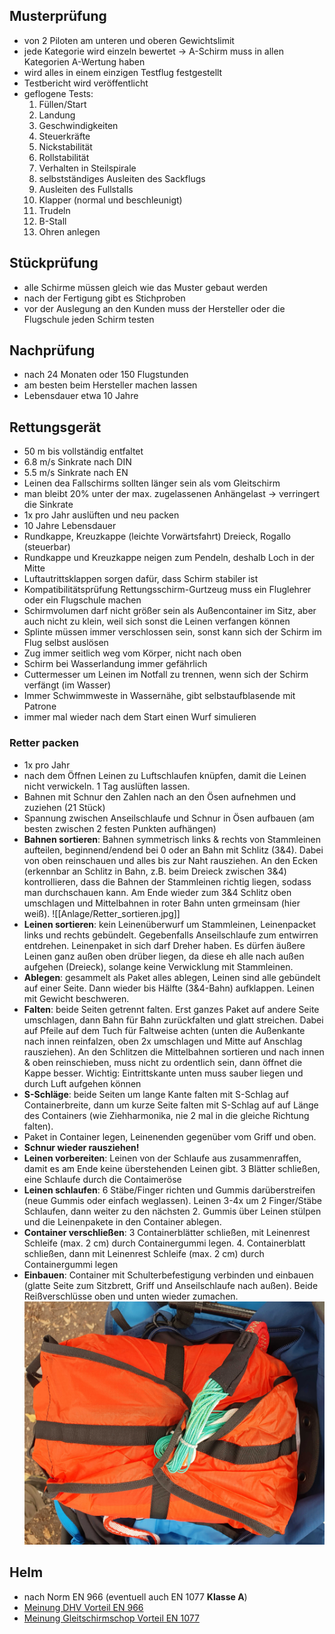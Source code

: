 ## Musterprüfung
- von 2 Piloten am unteren und oberen Gewichtslimit
- jede Kategorie wird einzeln bewertet -> A-Schirm muss in allen Kategorien A-Wertung haben
- wird alles in einem einzigen Testflug festgestellt
- Testbericht wird veröffentlicht
- geflogene Tests:
	1. Füllen/Start
	2. Landung
	3. Geschwindigkeiten
	4. Steuerkräfte
	5. Nickstabilität
	6. Rollstabilität
	7. Verhalten in Steilspirale
	8. selbstständiges Ausleiten des Sackflugs
	9. Ausleiten des Fullstalls
	10. Klapper (normal und beschleunigt)
	11. Trudeln
	12. B-Stall
	13. Ohren anlegen

## Stückprüfung
- alle Schirme müssen gleich wie das Muster gebaut werden
- nach der Fertigung gibt es Stichproben
- vor der Auslegung an den Kunden muss der Hersteller oder die Flugschule jeden Schirm testen

## Nachprüfung
- nach 24 Monaten oder 150 Flugstunden
- am besten beim Hersteller machen lassen
- Lebensdauer etwa 10 Jahre

## Rettungsgerät
- 50 m bis vollständig entfaltet
- 6.8 m/s Sinkrate nach DIN
- 5.5 m/s Sinkrate nach EN
- Leinen dea Fallschirms sollten länger sein als vom Gleitschirm
- man bleibt 20% unter der max. zugelassenen Anhängelast -> verringert die Sinkrate
- 1x pro Jahr auslüften und neu packen
- 10 Jahre Lebensdauer
- Rundkappe, Kreuzkappe (leichte Vorwärtsfahrt) Dreieck, Rogallo (steuerbar)
- Rundkappe und Kreuzkappe neigen zum Pendeln, deshalb Loch in der Mitte
- Luftautrittsklappen sorgen dafür, dass Schirm stabiler ist
- Kompatibilitätsprüfung Rettungsschirm-Gurtzeug muss ein Fluglehrer oder ein Flugschule machen
- Schirmvolumen darf nicht größer sein als Außencontainer im Sitz, aber auch nicht zu klein, weil sich sonst die Leinen verfangen können
- Splinte müssen immer verschlossen sein, sonst kann sich der Schirm im Flug selbst auslösen
- Zug immer seitlich weg vom Körper, nicht nach oben
- Schirm bei Wasserlandung immer gefährlich
- Cuttermesser um Leinen im Notfall zu trennen, wenn sich der Schirm verfängt (im Wasser)
- Immer Schwimmweste in Wassernähe, gibt selbstaufblasende mit Patrone
- immer mal wieder nach dem Start einen Wurf simulieren

### Retter packen
- 1x pro Jahr
- nach dem Öffnen Leinen zu Luftschlaufen knüpfen, damit die Leinen nicht verwickeln. 1 Tag auslüften lassen.
- Bahnen mit Schnur den Zahlen nach an den Ösen aufnehmen und zuziehen (21 Stück)
- Spannung zwischen Anseilschlaufe und Schnur in Ösen aufbauen (am besten zwischen 2 festen Punkten aufhängen)
- **Bahnen sortieren**: Bahnen symmetrisch links & rechts von Stammleinen aufteilen, beginnend/endend bei 0 oder an Bahn mit Schlitz (3&4). Dabei von oben reinschauen und alles bis zur Naht rausziehen. An den Ecken (erkennbar an Schlitz in Bahn, z.B. beim Dreieck zwischen 3&4) kontrollieren, dass die Bahnen der Stammleinen richtig liegen, sodass man durchschauen kann. Am Ende wieder zum 3&4 Schlitz oben umschlagen und Mittelbahnen in roter Bahn unten grmeinsam (hier weiß).
![[Anlage/Retter_sortieren.jpg]]
- **Leinen sortieren**: kein Leinenüberwurf um Stammleinen, Leinenpacket links und rechts gebündelt. Gegebenfalls Anseilschlaufe zum entwirren entdrehen. Leinenpaket in sich darf Dreher haben. Es dürfen äußere Leinen ganz außen oben drüber liegen, da diese eh alle nach außen aufgehen (Dreieck), solange keine Verwicklung mit Stammleinen.
- **Ablegen**: gesammelt als Paket alles ablegen, Leinen sind alle gebündelt auf einer Seite. Dann wieder bis Hälfte (3&4-Bahn) aufklappen. Leinen mit Gewicht beschweren.
- **Falten**: beide Seiten getrennt falten. Erst ganzes Paket auf andere Seite umschlagen, dann Bahn für Bahn zurückfalten und glatt streichen. Dabei auf Pfeile auf dem Tuch für Faltweise achten (unten die Außenkante nach innen reinfalzen, oben 2x umschlagen und Mitte auf Anschlag rausziehen). An den Schlitzen die Mittelbahnen sortieren und nach innen & oben reinschieben, muss nicht zu ordentlich sein, dann öffnet die Kappe besser. Wichtig: Eintrittskante unten muss sauber liegen und durch Luft aufgehen können
- **S-Schläge**: beide Seiten um lange Kante falten mit S-Schlag auf Containerbreite, dann um kurze Seite falten mit S-Schlag auf auf Länge des Containers (wie Ziehharmonika, nie 2 mal in die gleiche Richtung falten).
- Paket in Container legen, Leinenenden gegenüber vom Griff und oben.
- **Schnur wieder rausziehen!**
- **Leinen vorbereiten**: Leinen von der Schlaufe aus zusammenraffen, damit es am Ende keine überstehenden Leinen gibt. 3 Blätter schließen, eine Schlaufe durch die Contaimeröse
- **Leinen schlaufen**: 6 Stäbe/Finger richten und Gummis darüberstreifen (neue Gummis oder einfach weglassen). Leinen 3-4x um 2 Finger/Stäbe Schlaufen, dann weiter zu den nächsten 2. Gummis über Leinen stülpen und die Leinenpakete in den Container ablegen.
- **Container verschließen**: 3 Containerblätter schließen, mit Leinenrest Schleife (max. 2 cm) durch Containergummi legen. 4. Containerblatt schließen, dann mit Leinenrest Schleife (max. 2 cm) durch Containergummi legen
- **Einbauen**: Container mit Schulterbefestigung verbinden und einbauen (glatte Seite zum Sitzbrett, Griff und Anseilschlaufe nach außen). Beide Reißverschlüsse oben und unten wieder zumachen.
![Retter_packen.jpg](Anlage/Retter_packen.jpg)

## Helm
- nach Norm EN 966 (eventuell auch EN 1077 **Klasse A**)
- [Meinung DHV Vorteil EN 966](https://www.dhv.de/fileadmin/user_upload/files/2021/Sicherheit_2021/Vergleich_Helmnormen_fuer_Flugsport_und_Skisport.pdf)
- [Meinung Gleitschirmschop Vorteil EN 1077](https://gleitschirm-optimal.de/gleitschirmhelm-oder-skihelm/)
